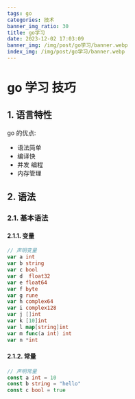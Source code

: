 ```yaml
---
tags: go
categories: 技术
banner_img_ratio: 30
title: go学习
date: 2023-12-02 17:03:09
banner_img: /img/post/go学习/banner.webp
index_img: /img/post/go学习/banner.webp
---
```


# go 学习 技巧

## 1. 语言特性

go 的优点:

- 语法简单
- 编译快
- 并发 编程
- 内存管理

## 2. 语法

### 2.1. 基本语法

#### 2.1.1. 变量

```go
// 声明变量
var a int
var b string
var c bool
var d  float32
var e float64
var f byte
var g rune
var h complex64
var i complex128
var j []int
var k [10]int
var l map[string]int
var m func(a int) int
var n *int
```

#### 2.1.2. 常量

```go
// 声明常量
const a int = 10
const b string = "hello"
const c bool = true
```
